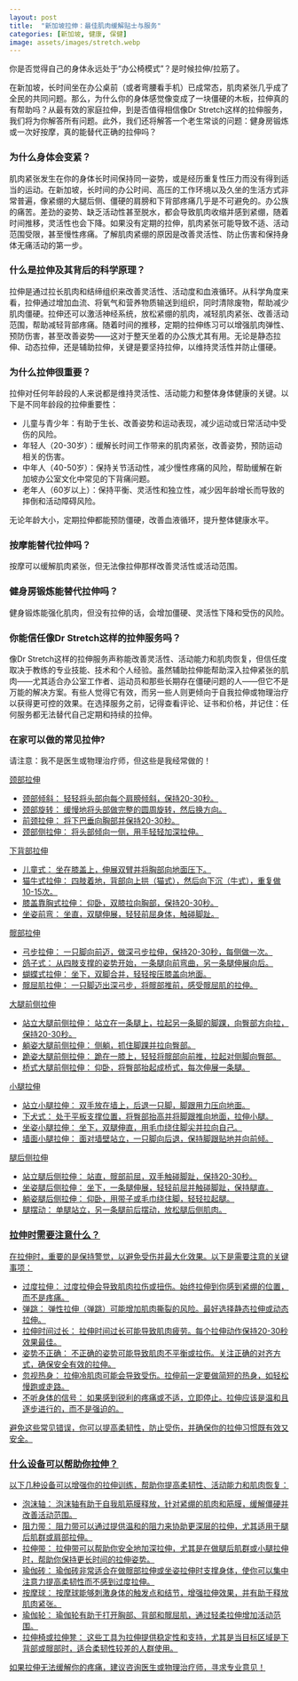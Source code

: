 ```yaml
---
layout: post
title:  "新加坡拉伸：最佳肌肉缓解贴士与服务"
categories: [新加坡, 健康, 保健]
image: assets/images/stretch.webp
---
```


你是否觉得自己的身体永远处于“办公椅模式”？是时候拉伸/拉筋了。

在新加坡，长时间坐在办公桌前（或者弯腰看手机）已成常态，肌肉紧张几乎成了全民的共同问题。那么，为什么你的身体感觉像变成了一块僵硬的木板，拉伸真的有帮助吗？从最有效的家庭拉伸，到是否值得相信像Dr Stretch这样的拉伸服务，我们将为你解答所有问题。此外，我们还将解答一个老生常谈的问题：健身房锻炼或一次好按摩，真的能替代正确的拉伸吗？

### 为什么身体会变紧？

肌肉紧张发生在你的身体长时间保持同一姿势，或是经历重复性压力而没有得到适当的运动。在新加坡，长时间的办公时间、高压的工作环境以及久坐的生活方式非常普遍，像紧绷的大腿后侧、僵硬的肩膀和下背部疼痛几乎是不可避免的。办公族的痛苦。差劲的姿势、缺乏活动性甚至脱水，都会导致肌肉收缩并感到紧绷，随着时间推移，灵活性也会下降。如果没有定期的拉伸，肌肉紧张可能导致不适、活动范围受限，甚至慢性疼痛。了解肌肉紧绷的原因是改善灵活性、防止伤害和保持身体无痛活动的第一步。

### 什么是拉伸及其背后的科学原理？

拉伸是通过拉长肌肉和结缔组织来改善灵活性、活动度和血液循环。从科学角度来看，拉伸通过增加血流、将氧气和营养物质输送到组织，同时清除废物，帮助减少肌肉僵硬。拉伸还可以激活神经系统，放松紧绷的肌肉，减轻肌肉紧张、改善活动范围，帮助减轻背部疼痛。随着时间的推移，定期的拉伸练习可以增强肌肉弹性、预防伤害，甚至改善姿势——这对于整天坐着的办公族尤其有用。无论是静态拉伸、动态拉伸，还是辅助拉伸，关键是要坚持拉伸，以维持灵活性并防止僵硬。

### 为什么拉伸很重要？

拉伸对任何年龄段的人来说都是维持灵活性、活动能力和整体身体健康的关键。以下是不同年龄段的拉伸重要性：

+ 儿童与青少年：有助于生长、改善姿势和运动表现，减少运动或日常活动中受伤的风险。
+ 年轻人（20-30岁）：缓解长时间工作带来的肌肉紧张，改善姿势，预防运动相关的伤害。
+ 中年人（40-50岁）：保持关节活动性，减少慢性疼痛的风险，帮助缓解在新加坡办公室文化中常见的下背痛问题。
+ 老年人（60岁以上）：保持平衡、灵活性和独立性，减少因年龄增长而导致的摔倒和活动障碍风险。

无论年龄大小，定期拉伸都能预防僵硬，改善血液循环，提升整体健康水平。

### 按摩能替代拉伸吗？

按摩可以缓解肌肉紧张，但无法像拉伸那样改善灵活性或活动范围。

### 健身房锻炼能替代拉伸吗？

健身锻炼能强化肌肉，但没有拉伸的话，会增加僵硬、灵活性下降和受伤的风险。

### 你能信任像Dr Stretch这样的拉伸服务吗？

像Dr Stretch这样的拉伸服务声称能改善灵活性、活动能力和肌肉恢复，但信任度取决于教练的专业技能、技术和个人经验。虽然辅助拉伸能帮助深入拉伸紧张的肌肉——尤其适合办公室工作者、运动员和那些长期存在僵硬问题的人——但它不是万能的解决方案。有些人觉得它有效，而另一些人则更倾向于自我拉伸或物理治疗以获得更可控的效果。在选择服务之前，记得查看评论、证书和价格，并记住：任何服务都无法替代自己定期和持续的拉伸。

### 在家可以做的常见拉伸?

请注意：我不是医生或物理治疗师，但这些是我经常做的！

<u>颈部拉伸<u>

+ 颈部倾斜： 轻轻将头部向每个肩膀倾斜，保持20-30秒。
+ 颈部旋转： 缓慢地将头部做完整的圆周旋转，然后换方向。
+ 前颈拉伸： 将下巴垂向胸部并保持20-30秒。
+ 颈部侧拉伸： 将头部倾向一侧，用手轻轻加深拉伸。

<u>下背部拉伸<u>

+ 儿童式： 坐在膝盖上，伸展双臂并将胸部向地面压下。
+ 猫牛式拉伸： 四肢着地，背部向上拱（猫式），然后向下沉（牛式），重复做10-15次。
+ 膝盖靠胸式拉伸： 仰卧，双膝拉向胸部，保持20-30秒。
+ 坐姿前弯： 坐直，双腿伸展，轻轻前屈身体，触碰脚趾。

<u>髋部拉伸<u>

+ 弓步拉伸： 一只脚向前迈，做深弓步拉伸，保持20-30秒，每侧做一次。
+ 鸽子式： 从四肢支撑的姿势开始，一条腿向前弯曲，另一条腿伸展向后。
+ 蝴蝶式拉伸： 坐下，双脚合并，轻轻按压膝盖向地面。
+ 髋屈肌拉伸： 一只脚迈出深弓步，将髋部推前，感受髋屈肌的拉伸。

<u>大腿前侧拉伸<u>

+ 站立大腿前侧拉伸： 站立在一条腿上，拉起另一条脚的脚踝，向臀部方向拉，保持20-30秒。
+ 躺姿大腿前侧拉伸： 侧躺，抓住脚踝并拉向臀部。
+ 跪姿大腿前侧拉伸： 跪在一膝上，轻轻将髋部向前推，拉起对侧脚向臀部。
+ 桥式大腿前侧拉伸： 仰卧，将臀部抬起成桥式，每次伸展一条腿。

<u>小腿拉伸<u>

+ 站立小腿拉伸： 双手放在墙上，后退一只脚，脚跟用力压向地面。
+ 下犬式： 处于平板支撑位置，将臀部抬高并将脚跟推向地面，拉伸小腿。
+ 坐姿小腿拉伸： 坐下，双腿伸直，用毛巾绕住脚尖并拉向自己。
+ 墙面小腿拉伸： 面对墙壁站立，一只脚向后退，保持脚跟贴地并向前倾。

<u>腿后侧拉伸<u>

+ 站立腿后侧拉伸： 站直，髋部前屈，双手触碰脚趾，保持20-30秒。
+ 坐姿腿后侧拉伸： 坐下，一条腿伸展，轻轻前屈并触碰脚趾，保持腿直。
+ 躺姿腿后侧拉伸： 仰卧，用带子或毛巾绕住脚，轻轻拉起腿。
+ 腿摆动： 单腿站立，另一条腿前后摆动，放松腿后侧肌肉。

### 拉伸时需要注意什么？

在拉伸时，重要的是保持警觉，以避免受伤并最大化效果。以下是需要注意的关键事项：

+ 过度拉伸： 过度拉伸会导致肌肉拉伤或扭伤。始终拉伸到你感到紧绷的位置，而不是疼痛。
+ 弹跳： 弹性拉伸（弹跳）可能增加肌肉撕裂的风险。最好选择静态拉伸或动态拉伸。
+ 拉伸时间过长： 拉伸时间过长可能导致肌肉疲劳。每个拉伸动作保持20-30秒效果最佳。
+ 姿势不正确： 不正确的姿势可能导致肌肉不平衡或拉伤。关注正确的对齐方式，确保安全有效的拉伸。
+ 忽视热身： 拉伸冷肌肉可能会导致受伤。拉伸前一定要做简短的热身，如轻松慢跑或走路。
+ 不听身体的信号： 如果感到锐利的疼痛或不适，立即停止。拉伸应该是温和且逐步进行的，而不是强迫的。

避免这些常见错误，你可以提高柔韧性，防止受伤，并确保你的拉伸习惯既有效又安全。

### 什么设备可以帮助你拉伸？

以下几种设备可以增强你的拉伸训练，帮助你提高柔韧性、活动能力和肌肉恢复：

+ 泡沫轴： 泡沫轴有助于自我肌筋膜释放，针对紧绷的肌肉和筋膜，缓解僵硬并改善活动范围。
+ 阻力带： 阻力带可以通过提供温和的阻力来协助更深层的拉伸，尤其适用于腿后肌群或肩部拉伸。
+ 拉伸带： 拉伸带可以帮助你安全地加深拉伸，尤其是在做腿后肌群或小腿拉伸时，帮助你保持更长时间的拉伸姿势。
+ 瑜伽砖： 瑜伽砖非常适合在做髋部拉伸或坐姿拉伸时支撑身体，使你可以集中注意力提高柔韧性而不感到过度拉伸。
+ 按摩球： 按摩球能够刺激身体的触发点和结节，增强拉伸效果，并有助于释放肌肉紧张。
+ 瑜伽轮： 瑜伽轮有助于打开胸部、背部和髋屈肌，通过轻柔拉伸增加活动范围。
+ 拉伸椅或拉伸凳： 这些工具为拉伸提供稳定性和支持，尤其是当目标区域是下背部或髋部时，适合柔韧性较差的人群使用。

如果拉伸无法缓解你的疼痛，建议咨询[医生](https://fromhktosg.github.io/zh/best-doctor-singaporee)或物理治疗师，寻求专业意见！



